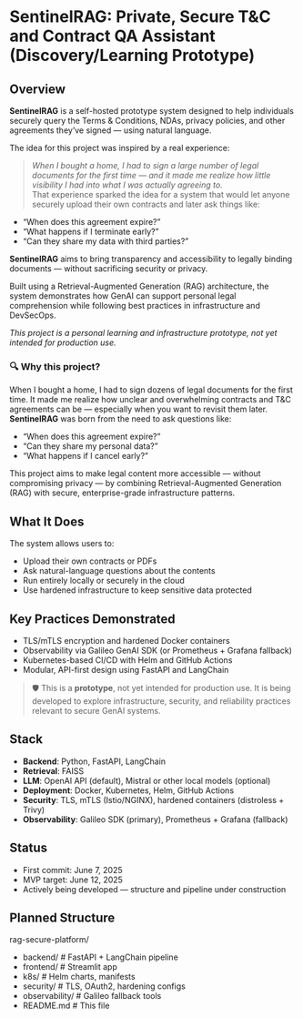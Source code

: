# SentinelRAG: Private, Secure T&C and Contract QA Assistant (Discovery/Learning Prototype)

## Overview
**SentinelRAG** is a self-hosted prototype system designed to help individuals securely query the Terms & Conditions, NDAs, privacy policies, and other agreements they’ve signed — using natural language.

The idea for this project was inspired by a real experience:  
> *When I bought a home, I had to sign a large number of legal documents for the first time — and it made me realize how little visibility I had into what I was actually agreeing to.*  
That experience sparked the idea for a system that would let anyone securely upload their own contracts and later ask things like:
- “When does this agreement expire?”
- “What happens if I terminate early?”
- “Can they share my data with third parties?”

**SentinelRAG** aims to bring transparency and accessibility to legally binding documents — without sacrificing security or privacy.

Built using a Retrieval-Augmented Generation (RAG) architecture, the system demonstrates how GenAI can support personal legal comprehension while following best practices in infrastructure and DevSecOps.

*This project is a personal learning and infrastructure prototype, not yet intended for production use.*


### 🔍 Why this project?
When I bought a home, I had to sign dozens of legal documents for the first time. It made me realize how unclear and overwhelming contracts and T&C agreements can be — especially when you want to revisit them later.  
**SentinelRAG** was born from the need to ask questions like:
- “When does this agreement expire?”
- “Can they share my personal data?”
- “What happens if I cancel early?”

This project aims to make legal content more accessible — without compromising privacy — by combining Retrieval-Augmented Generation (RAG) with secure, enterprise-grade infrastructure patterns.

## What It Does
The system allows users to:
- Upload their own contracts or PDFs
- Ask natural-language questions about the contents
- Run entirely locally or securely in the cloud
- Use hardened infrastructure to keep sensitive data protected

## Key Practices Demonstrated
- TLS/mTLS encryption and hardened Docker containers
- Observability via Galileo GenAI SDK (or Prometheus + Grafana fallback)
- Kubernetes-based CI/CD with Helm and GitHub Actions
- Modular, API-first design using FastAPI and LangChain

> 🛡️ This is a **prototype**, not yet intended for production use. It is being developed to explore infrastructure, security, and reliability practices relevant to secure GenAI systems.

## Stack
- **Backend**: Python, FastAPI, LangChain
- **Retrieval**: FAISS
- **LLM**: OpenAI API (default), Mistral or other local models (optional)
- **Deployment**: Docker, Kubernetes, Helm, GitHub Actions
- **Security**: TLS, mTLS (Istio/NGINX), hardened containers (distroless + Trivy)
- **Observability**: Galileo SDK (primary), Prometheus + Grafana (fallback)

## Status
- First commit: June 7, 2025   
- MVP target: June 12, 2025  
- Actively being developed — structure and pipeline under construction


## Planned Structure
rag-secure-platform/
- backend/ # FastAPI + LangChain pipeline
- frontend/ # Streamlit app
- k8s/ # Helm charts, manifests
- security/ # TLS, OAuth2, hardening configs
- observability/ # Galileo fallback tools
- README.md # This file